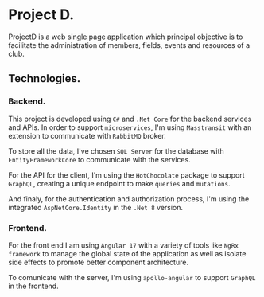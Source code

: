 # Project D.

ProjectD is a web single page application which principal objective is to
facilitate the administration of members, fields, events and resources of a club.

## Technologies.

### Backend.

This project is developed using `C#` and `.Net Core` for the backend services and
APIs. In order to support `microservices`, I'm using `Masstransit` with an 
extension to communicate with `RabbitMQ` broker.

To store all the data, I've chosen `SQL Server` for the database with 
`EntityFrameworkCore` to communicate with the services.

For the API for the client, I'm using the `HotChocolate` package to support
`GraphQL`, creating a unique endpoint to make `queries` and `mutations`.

And finaly, for the authentication and authorization process, I'm using the 
integrated `AspNetCore.Identity` in the `.Net 8` version.

### Frontend.

For the front end I am using `Angular 17` with a variety of tools like `NgRx framework`
to manage the global state of the application as well as isolate side effects to
promote better component architecture.

To comunicate with the server, I'm using `apollo-angular` to support `GraphQL` in
the frontend.